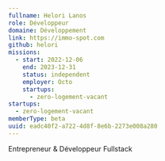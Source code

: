 ```yaml
---
fullname: Helori Lanos
role: Développeur
domaine: Développement
link: https://immo-spot.com
github: helori
missions:
  - start: 2022-12-06
    end: 2023-12-31
    status: independent
    employer: Octo
    startups:
      - zero-logement-vacant
startups:
  - zero-logement-vacant
memberType: beta
uuid: eadc40f2-a722-4d8f-8e6b-2273e008a280
---
```

Entrepreneur & Développeur Fullstack